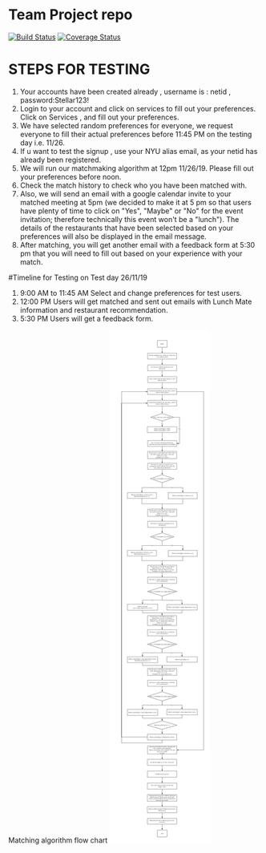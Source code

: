 # Team Project repo
[![Build Status](https://travis-ci.com/gcivil-nyu-org/fall2019-cs-gy-6063-team-stellar.svg?branch=develop)](https://travis-ci.com/gcivil-nyu-org/fall2019-cs-gy-6063-team-stellar)
[![Coverage Status](https://coveralls.io/repos/github/gcivil-nyu-org/fall2019-cs-gy-6063-team-stellar/badge.svg?branch=develop)](https://coveralls.io/github/gcivil-nyu-org/fall2019-cs-gy-6063-team-stellar?branch=develop)

# STEPS FOR TESTING
1) Your accounts have been created already , username is : netid , password:Stellar123!  
2) Login to your account and click on services to fill out your preferences.  
   Click on Services , and fill out your preferences.  
3) We have selected random preferences for everyone, we request everyone to fill their actual preferences before 11:45 PM on the testing day i.e. 11/26.  
4) If u want to test the signup , use your NYU alias email, as your netid has already been registered.  
5) We will run our matchmaking algorithm at 12pm 11/26/19. Please fill out your preferences before noon.
6) Check the match history to check who you have been matched with. 
7) Also, we will send an email with a google calendar invite to your matched meeting at 5pm (we decided to make it at 5 pm so that users have plenty of time to click on "Yes", "Maybe" or "No" for the event invitation; therefore technically this event won't be a "lunch"). The details of the restaurants that have been selected based on your preferences will also be displayed in the email message.  
8) After matching, you will get another email with a feedback form at 5:30 pm that you will need to fill out based on your experience with your match.

#Timeline for Testing on Test day 26/11/19

1) 9:00 AM to 11:45 AM Select and change preferences for test users.
2) 12:00 PM Users will get matched and sent out emails with Lunch Mate information and restaurant recommendation.
3) 5:30 PM Users will get a feedback form. 


Matching algorithm flow chart
![Image](Lunchninja_Algorithm.png)

